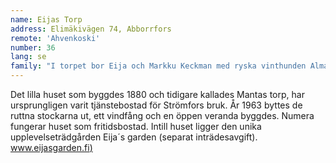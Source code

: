 ```yaml
---
name: Eijas Torp
address: Elimäkivägen 74, Abborrfors
remote: 'Ahvenkoski'
number: 36
lang: se
family: "I torpet bor Eija och Markku Keckman med ryska vinthunden Alma-Orvokki och med kooikerhondjen (fågelhund) Elsa-Loviisa.\n– Under fyra års tid letade jag i Borgå efter ett gammalt stockhus som jag skulle ha velat renovera, säger Eija. Men jag hittade inget sådant. 2005 hade jag ett fotograferingsuppdrag i Marby här i Strömfors och fick ett tips om torpet. Efter en tid spelade också ödet in och jag fick möjlighet att köpa det underbara lilla huset.\nPå vintern har familjen basvärme i byggnaden. Paret bor då i Lovisa men ibland även i torpet. Sommaren 2017 görs en liten tillbyggnad som blir ett sovrum.\nEijas käraste hobby är också hennes jobb. Vid torpet finns en upplevelseträdgård och en liten affär. Eija och Markku tycker båda om att resa, tidigare åkte de ofta långa turer på motorcykel, nu kör de runt i Europa med en öppen bil."
---
```

Det lilla huset som byggdes 1880 och tidigare kallades Mantas torp, har ursprungligen varit tjänstebostad för Strömfors bruk. År 1963 byttes de ruttna stockarna ut, ett vindfång och en öppen veranda byggdes. Numera fungerar huset som fritidsbostad. Intill huset ligger den unika upplevelseträdgården Eija´s garden (separat inträdesavgift). [www.eijasgarden.fi)](http://www.eijasgarden.fi)
